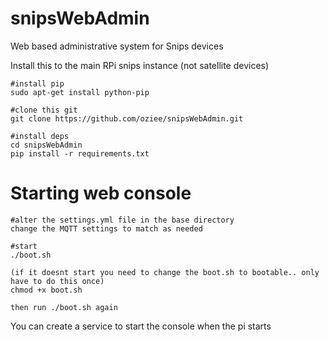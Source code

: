 # snipsWebAdmin
Web based administrative system for Snips devices

Install this to the main RPi snips instance (not satellite devices)

    #install pip
    sudo apt-get install python-pip
    
    #clone this git
    git clone https://github.com/oziee/snipsWebAdmin.git
    
    #install deps
    cd snipsWebAdmin
    pip install -r requirements.txt
    
# Starting web console


    #alter the settings.yml file in the base directory
    change the MQTT settings to match as needed
    
    #start
    ./boot.sh
    
    (if it doesnt start you need to change the boot.sh to bootable.. only have to do this once)
    chmod +x boot.sh
    
    then run ./boot.sh again
    
You can create a service to start the console when the pi starts

    
